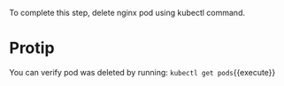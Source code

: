 To complete this step, delete nginx pod using kubectl command.

# Protip
You can verify pod was deleted by running: `kubectl get pods`{{execute}}